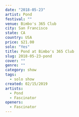 ```yaml
---
date: "2018-05-23"
artist: Pond
festival: ""
venue: Bimbo's 365 Club
city: San Francisco
state: CA
country: USA
price: $21.00
solo: "Yes"
title: Pond at Bimbo's 365 Club
slug: 2018-05-23-pond
cover: ""
genre: ""
category: show
tags:
  - solo show
created: 02/15/2019
artists:
  - Pond
  - Fascinator
openers:
  - Fascinator
---
```

